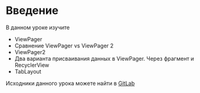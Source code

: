# Введение

В данном уроке изучите

* ViewPager
* Сравнение ViewPager vs ViewPager 2
* ViewPager2
* Два варианта присваивания данных в ViewPager. Через фрагмент и RecyclerView
* TabLayout

Исходники данного урока можете найти в [GitLab](https://gitlab.com/azatserzhan/jmart/-/tree/main/Lesson%2017.%20ViewPager)
